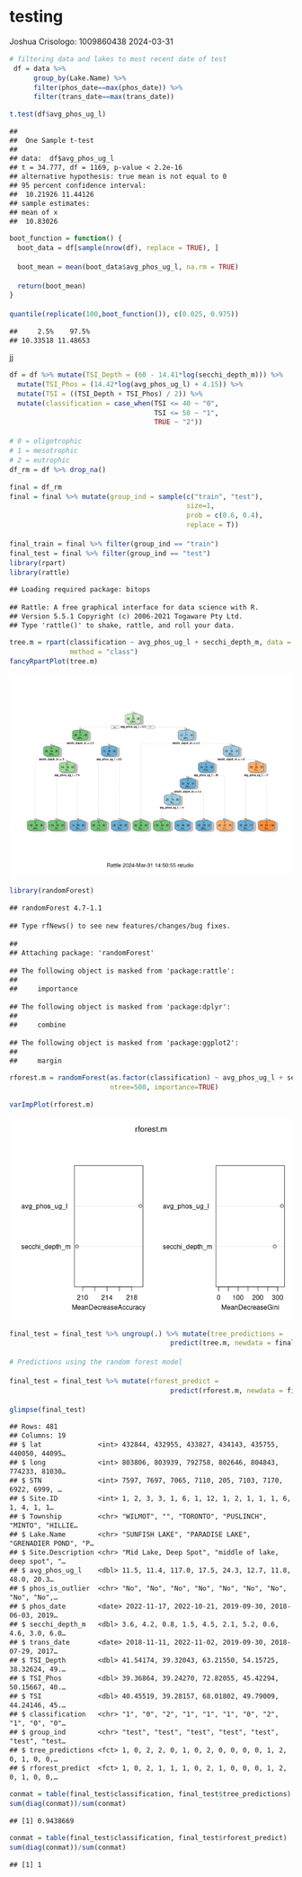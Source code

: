 testing
================
Joshua Crisologo: 1009860438
2024-03-31

``` r
# filtering data and lakes to most recent date of test
 df = data %>% 
      group_by(Lake.Name) %>%
      filter(phos_date==max(phos_date)) %>%
      filter(trans_date==max(trans_date))
```

``` r
t.test(df$avg_phos_ug_l)
```

    ## 
    ##  One Sample t-test
    ## 
    ## data:  df$avg_phos_ug_l
    ## t = 34.777, df = 1169, p-value < 2.2e-16
    ## alternative hypothesis: true mean is not equal to 0
    ## 95 percent confidence interval:
    ##  10.21926 11.44126
    ## sample estimates:
    ## mean of x 
    ##  10.83026

``` r
boot_function = function() {
  boot_data = df[sample(nrow(df), replace = TRUE), ]
  
  boot_mean = mean(boot_data$avg_phos_ug_l, na.rm = TRUE)
  
  return(boot_mean)
}

quantile(replicate(100,boot_function()), c(0.025, 0.975))
```

    ##     2.5%    97.5% 
    ## 10.33518 11.48653

jj

``` r
df = df %>% mutate(TSI_Depth = (60 - 14.41*log(secchi_depth_m))) %>% 
  mutate(TSI_Phos = (14.42*log(avg_phos_ug_l) + 4.15)) %>% 
  mutate(TSI = ((TSI_Depth + TSI_Phos) / 2)) %>% 
  mutate(classification = case_when(TSI <= 40 ~ "0",
                                    TSI <= 50 ~ "1",
                                    TRUE ~ "2"))

# 0 = oligotrophic
# 1 = mesotrophic
# 2 = eutrophic
df_rm = df %>% drop_na()
```

``` r
final = df_rm
final = final %>% mutate(group_ind = sample(c("train", "test"),
                                            size=1,
                                            prob = c(0.6, 0.4),
                                            replace = T))

final_train = final %>% filter(group_ind == "train")
final_test = final %>% filter(group_ind == "test")
library(rpart)
library(rattle)
```

    ## Loading required package: bitops

    ## Rattle: A free graphical interface for data science with R.
    ## Version 5.5.1 Copyright (c) 2006-2021 Togaware Pty Ltd.
    ## Type 'rattle()' to shake, rattle, and roll your data.

``` r
tree.m = rpart(classification ~ avg_phos_ug_l + secchi_depth_m, data = final_train,
               method = "class")
fancyRpartPlot(tree.m)
```

![](testing_files/figure-gfm/unnamed-chunk-8-1.png)<!-- -->

``` r
library(randomForest)
```

    ## randomForest 4.7-1.1

    ## Type rfNews() to see new features/changes/bug fixes.

    ## 
    ## Attaching package: 'randomForest'

    ## The following object is masked from 'package:rattle':
    ## 
    ##     importance

    ## The following object is masked from 'package:dplyr':
    ## 
    ##     combine

    ## The following object is masked from 'package:ggplot2':
    ## 
    ##     margin

``` r
rforest.m = randomForest(as.factor(classification) ~ avg_phos_ug_l + secchi_depth_m, data=df_rm,
                         ntree=500, importance=TRUE)
```

``` r
varImpPlot(rforest.m)
```

![](testing_files/figure-gfm/unnamed-chunk-10-1.png)<!-- -->

``` r
final_test = final_test %>% ungroup(.) %>% mutate(tree_predictions = 
                                        predict(tree.m, newdata = final_test, type = "class"))

# Predictions using the random forest model

final_test = final_test %>% mutate(rforest_predict = 
                                        predict(rforest.m, newdata = final_test))

glimpse(final_test)
```

    ## Rows: 481
    ## Columns: 19
    ## $ lat              <int> 432844, 432955, 433827, 434143, 435755, 440050, 44095…
    ## $ long             <int> 803806, 803939, 792758, 802646, 804843, 774233, 81030…
    ## $ STN              <int> 7597, 7697, 7065, 7110, 205, 7103, 7170, 6922, 6999, …
    ## $ Site.ID          <int> 1, 2, 3, 3, 1, 6, 1, 12, 1, 2, 1, 1, 1, 6, 1, 4, 1, 1…
    ## $ Township         <chr> "WILMOT", "", "TORONTO", "PUSLINCH", "MINTO", "HILLIE…
    ## $ Lake.Name        <chr> "SUNFISH LAKE", "PARADISE LAKE", "GRENADIER POND", "P…
    ## $ Site.Description <chr> "Mid Lake, Deep Spot", "middle of lake, deep spot", "…
    ## $ avg_phos_ug_l    <dbl> 11.5, 11.4, 117.0, 17.5, 24.3, 12.7, 11.8, 48.0, 20.3…
    ## $ phos_is_outlier  <chr> "No", "No", "No", "No", "No", "No", "No", "No", "No",…
    ## $ phos_date        <date> 2022-11-17, 2022-10-21, 2019-09-30, 2018-06-03, 2019…
    ## $ secchi_depth_m   <dbl> 3.6, 4.2, 0.8, 1.5, 4.5, 2.1, 5.2, 0.6, 4.6, 3.0, 6.0…
    ## $ trans_date       <date> 2018-11-11, 2022-11-02, 2019-09-30, 2018-07-29, 2017…
    ## $ TSI_Depth        <dbl> 41.54174, 39.32043, 63.21550, 54.15725, 38.32624, 49.…
    ## $ TSI_Phos         <dbl> 39.36864, 39.24270, 72.82055, 45.42294, 50.15667, 40.…
    ## $ TSI              <dbl> 40.45519, 39.28157, 68.01802, 49.79009, 44.24146, 45.…
    ## $ classification   <chr> "1", "0", "2", "1", "1", "1", "0", "2", "1", "0", "0"…
    ## $ group_ind        <chr> "test", "test", "test", "test", "test", "test", "test…
    ## $ tree_predictions <fct> 1, 0, 2, 2, 0, 1, 0, 2, 0, 0, 0, 0, 1, 2, 0, 1, 0, 0,…
    ## $ rforest_predict  <fct> 1, 0, 2, 1, 1, 1, 0, 2, 1, 0, 0, 0, 1, 2, 0, 1, 0, 0,…

``` r
conmat = table(final_test$classification, final_test$tree_predictions)
sum(diag(conmat))/sum(conmat)
```

    ## [1] 0.9438669

``` r
conmat = table(final_test$classification, final_test$rforest_predict)
sum(diag(conmat))/sum(conmat)
```

    ## [1] 1
